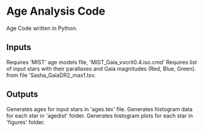 # Age Analysis Code

Age Code written in Python.

## Inputs

Requires 'MIST' age models file, 'MIST_Gaia_vvcrit0.4.iso.cmd'
Requires list of input stars with their parallaxes and Gaia magnitudes (Red, Blue, Green).
from file 'Sasha_GaiaDR2_max1.tsv.

## Outputs

Generates ages for input stars in 'ages.tex' file.
Generates histogram data for each star in 'agedist' folder.
Generates histogram plots for each star in 'figures' folder.
